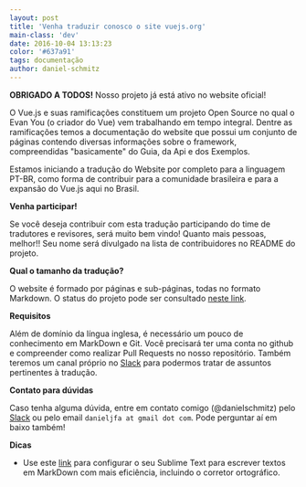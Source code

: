 ```yaml
---
layout: post
title: 'Venha traduzir conosco o site vuejs.org'
main-class: 'dev'
date: 2016-10-04 13:13:23 
color: '#637a91'
tags: documentação
author: daniel-schmitz
---
```


**OBRIGADO A TODOS!**
Nosso projeto já está ativo no website oficial!

O Vue.js e suas ramificações constituem um projeto Open Source no qual o Evan You (o criador do Vue) vem trabalhando em tempo integral. Dentre as ramificações temos a documentação do website que possui um conjunto de páginas contendo diversas informações sobre o framework, compreendidas "basicamente" do Guia, da Api e dos Exemplos.

Estamos iniciando a tradução do Website por completo para a linguagem PT-BR, como forma de contribuir para a comunidade brasileira e para a expansão do Vue.js aqui no Brasil. 

**Venha participar!**

Se você deseja contribuir com esta tradução participando do time de tradutores e revisores, será muito bem vindo! Quanto mais pessoas, melhor!! Seu nome será divulgado na lista de contribuidores no README do projeto.

**Qual o tamanho da tradução?**

O website é formado por páginas e sub-páginas, todas no formato Markdown. O status do projeto pode ser consultado [neste link](https://github.com/vuejs/vuejs.org/issues/456).

**Requisitos**

Além de domínio da língua inglesa, é necessário um pouco de conhecimento em MarkDown e Git. Você precisará ter uma conta no github e compreender como realizar Pull Requests no nosso repositório. Também teremos um canal próprio no [Slack](http://slack.vuejs-brasil.com.br/) para podermos tratar de assuntos pertinentes à tradução. 

**Contato para dúvidas**

Caso tenha alguma dúvida, entre em contato comigo (@danielschmitz) pelo [Slack](http://slack.vuejs-brasil.com.br/) ou pelo email `danieljfa at gmail dot com`. Pode perguntar aí em baixo também! 

**Dicas**

- Use este [link](http://tableless.com.br/configurando-o-sublime-text-para-escrever-textos-em-markdown/) para configurar o seu Sublime Text para escrever textos em MarkDown com mais eficiência, incluindo o corretor ortográfico. 



